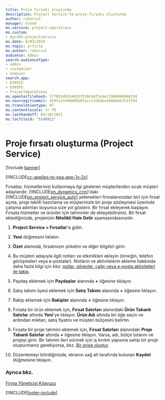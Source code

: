 ```yaml
---
title: Proje fırsatı oluşturma
description: Project Service'ta proje fırsatı oluşturma
author: ruhercul
manager: kfend
ms.service: project-operations
ms.custom:
- dyn365-projectservice
ms.date: 8/03/2018
ms.topic: article
ms.author: ruhercul
audience: Admin
search.audienceType:
- admin
- customizer
- enduser
search.app:
- D365CE
- D365PS
- ProjectOperations
ms.openlocfilehash: 57f85549154455f538cbdf3cde11989064968334
ms.sourcegitcommit: 418fa1fe9d605b8faccc2d5dee1b04b4e753f194
ms.translationtype: HT
ms.contentlocale: tr-TR
ms.lasthandoff: 02/10/2021
ms.locfileid: "5146912"
---
```

# <a name="create-a-project-opportunity-project-service"></a>Proje fırsatı oluşturma (Project Service)

[!include [banner](../includes/psa-now-project-operations.md)]

[!INCLUDE[cc-applies-to-psa-app-1x-2x](../includes/cc-applies-to-psa-app-1x-2x.md)]

Fırsatlar, hizmetlerinizi kullanmaya ilgi gösteren müşterilerden sıcak müşteri adaylarıdır. [!INCLUDE[pn_dynamics_crm](../includes/pn-dynamics-crm.md)]'daki [!INCLUDE[pn_project_service_auto](../includes/pn-project-service-auto.md)] yetenekleri firmalarınızdan biri için fırsat açma, proje teklifi hazırlama ve müşterinizle bir proje sözleşmesi üzerinde çalışma adımları boyunca size yol gösterir. Bir fırsat ekleyerek başlayın. Fırsata hizmetler ve ürünler için tahminler de ekleyebilirsiniz. Bir fırsat eklediğinizde, projenizin **Nitelikli Hale Getir** aşamasındasınızdır.  
  
1.  **Project Service > Fırsatlar**'a gidin.  
  
2.  **Yeni** düğmesini tıklatın.  
  
3.  **Özet** alanında, fırsatınızın şirketini ve diğer bilgileri girin.  
  
4.  Bu müşteri adayıyla ilgili notları ve etkinlikleri ekleyin (örneğin, telefon görüşmeleri veya e-postalar). Notların ve aktivitelerin ekleme hakkında daha fazla bilgi için bkz: [notlar, görevler, çağrı veya e-posta aktiviteleri ile takip](https://docs.microsoft.com/dynamics365/customerengagement/on-premises/basics/work-with-activities).  
  
5.  Paydaş eklemek için **Paydaşlar** alanında **+** öğesine tıklayın.  
  
6.  Satış takımı üyesi eklemek için **Satış Takımı** alanında **+** öğesine tıklayın.  
  
7.  Rakip eklemek için **Rakipler** alanında **+** öğesine tıklayın.  
  
8.  Fırsata bir ürün eklemek için, **Fırsat Satırları** alanındaki **Ürün Tabanlı Satırlar** altında **Yeni**'ye tıklayın. **Ürün Adı** altında bir öğe seçin ve ardından miktarı, satış fiyatını ve müşteri bütçesini belirtin.  
  
9. Fırsata bir proje tahmini eklemek için, **Fırsat Satırları** alanındaki **Proje Tabanlı Satırlar** altında **+** öğesine tıklayın. Varsa, adı, bütçe tutarını ve projeyi girin. Bir tahmin ileri sürmek için iş kırılım yapısına sahip bir proje oluşturmanız gerekiyorsa, bkz. [Bir proje oluştur](../psa/create-project.md).  
  
10. Düzenlemeyi bitirdiğinizde, ekranın sağ alt tarafında bulunan **Kaydet** düğmesine tıklayın.  
  
### <a name="see-also"></a>Ayrıca bkz.  
 [Firma Yöneticisi Kılavuzu](../psa/account-manager-guide.md)


[!INCLUDE[footer-include](../includes/footer-banner.md)]
